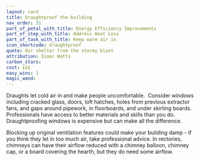 ```yaml
---
layout: card
title: Draughtproof the building
nav_order: 31
part_of_petal_with_title: Energy Efficiency Improvements
part_of_step_with_title: Address Heat Loss
part_of_task_with_title: Keep warm air in
icon_shortcode: draughtproof
quote: Our shelter from the stormy blast
attribution: Isaac Watts
carbon_stars: 
cost: £££
easy_wins: 1
magic_wand: 
---
```


<p>Draughts let cold air in and make people uncomfortable.  Consider windows including cracked glass, doors, loft hatches, holes from previous extractor fans, and gaps around pipework, in floorboards, and under skirting boards. Professionals have access to better materials and skills than you do. Draughtproofing windows is expensive but can make all the difference.</p><p>Blocking up original ventilation features could make your building damp - if you think they let in too much air, take professional advice. In rectories, chimneys can have their airflow reduced with a chimney balloon, chimney cap, or a board covering the hearth, but they do need some airflow.</p> 
